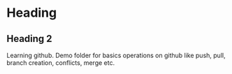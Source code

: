 # Heading
## Heading 2

Learning github.
Demo folder for basics operations on github like push, pull, branch creation,
conflicts, merge etc.
